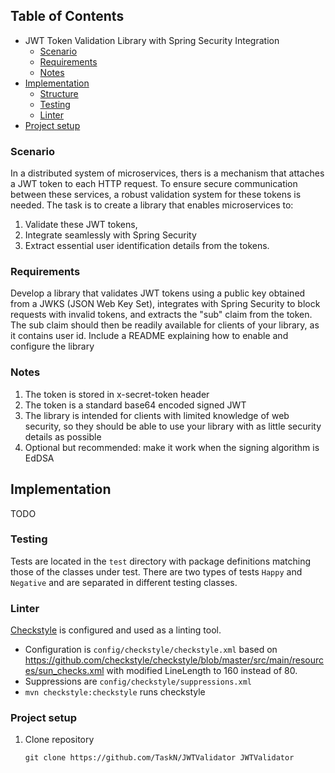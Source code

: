 ## Table of Contents
- JWT Token Validation Library with Spring Security Integration
    * [Scenario](#scenario)
    * [Requirements](#requirements)
    * [Notes](#notes)
- [Implementation](#implementation)    
    * [Structure](#structure)
    * [Testing](#testing)
    * [Linter](#linter)
- [Project setup](#project-setup)

### Scenario

In a distributed system of microservices, thers is a mechanism that attaches a JWT token to each HTTP request. 
To ensure secure communication between these services, a robust validation system for these tokens is needed.
The task is to create a library that enables microservices to:
1. Validate these JWT tokens,
2. Integrate seamlessly with Spring Security
3. Extract essential user identification details from the tokens.

### Requirements

Develop a library that validates JWT tokens using a public key obtained from a JWKS
(JSON Web Key Set), integrates with Spring Security to block requests with invalid
tokens, and extracts the "sub" claim from the token. The sub claim should then be
readily available for clients of your library, as it contains user id. Include a README
explaining how to enable and configure the library

### Notes

1. The token is stored in x-secret-token header
2. The token is a standard base64 encoded signed JWT
3. The library is intended for clients with limited knowledge of web security, so they
should be able to use your library with as little security details as possible
4. Optional but recommended: make it work when the signing algorithm is EdDSA

## Implementation
TODO

### Testing  
Tests are located in the ```test``` directory with package definitions matching those of the classes under test. There are two types of tests ```Happy``` and ```Negative``` and are separated in different testing classes.  

### Linter
[Checkstyle](https://checkstyle.org) is configured and used as a linting tool.  
- Configuration is ```config/checkstyle/checkstyle.xml``` based on https://github.com/checkstyle/checkstyle/blob/master/src/main/resources/sun_checks.xml with modified LineLength to 160 instead of 80.  
- Suppressions are ```config/checkstyle/suppressions.xml```  
- ```mvn checkstyle:checkstyle``` runs checkstyle

### Project setup    
1. Clone repository  
    ```
    git clone https://github.com/TaskN/JWTValidator JWTValidator
    ```  
   
